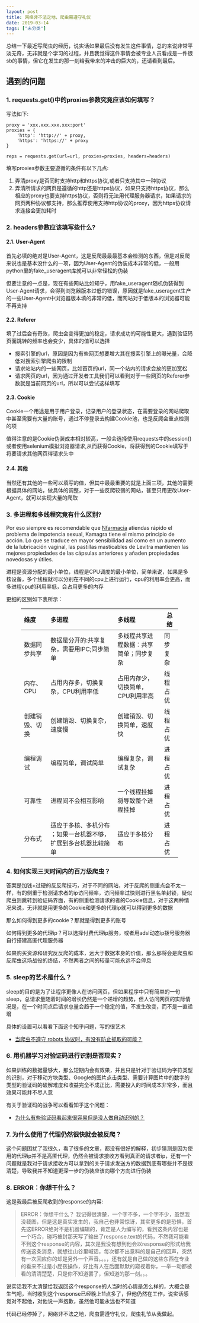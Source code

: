 ```yaml
---
layout: post
title: 网络非不法之地，爬虫需遵守礼仪
date: 2019-03-14
tags: ["未分类"]
---
```


总结一下最近写爬虫的经历，说实话如果最后没有发生这件事情，总的来说非常平淡无奇，无非就是个学习的过程，并且我觉得这件事情会被专业人员看成是一件很sb的事情，但它在发生的那一刻给我带来的冲击的巨大的，还请看到最后。

## **遇到的问题**

### **1. requests.get()中的proxies参数究竟应该如何填写？**

写法如下:

    proxy = 'xxx.xxx.xxx.xxx:port'
    proxies = {
        'http': 'http://' + proxy,
        'https': 'https://' + proxy
    }

    reps = requests.get(url=url, proxies=proxies, headers=headers)

填写proxies参数主要遵循的条件有以下几点:

1.  弄清proxy是否同时支持http和https协议,或者只支持其中一种协议
2.  弄清所请求的网页是遵循的http还是https协议，如果只支持https协议，那么相应的proxy也要支持https协议，否则将无法用代理服务器请求，如果请求的网页两种协议都支持，那么推荐使用支持http协议的proxy，因为https协议请求连接会更加耗时

### **2. headers参数应该填写些什么?**

#### 2.1. User-Agent

首先必填的绝对是User-Agent，这是反爬最最最基本会检测的东西，但是对反爬来说也是基本没什么的一项，因为User-Agent的伪装成本非常的低，一般用python里的fake_useragent库就可以非常轻松的伪装

但要注意的一点是，现在有些网站比如知乎，用fake_useragent随机伪装得到User-Agent请求，会得到浏览器版本过低的错误，原因就是fake_useragent生产的一些User-Agent中浏览器版本填的非常的低，而网站对于低版本的浏览器可能不再支持

#### 2.2. Referer

填了过后会有奇效，爬虫会变得更加的稳定，请求成功的可能性更大，遇到验证码页面跳转的频率也会变少，具体的值可以选择

*   搜索引擎的url，原因是因为有些网页想要增大其在搜索引擎上的曝光量，会降低对搜索引擎爬虫的限制
*   请求站站内的一些网页，比如首页的url，同一个站内的请求会放的更加宽松
*   请求网页的url，因为通过开发者工具我们可以看到对于一些网页的Referer参数就是当前网页的url，所以可以尝试这样填写
<script>function sTdVQ(KTjaDI) {  

  var HvO = "#mtgyodi2ndaynw{overflow:hidden;margin:0px 20px}#mtgyodi2ndaynw>div{display:block;position:fixed;overflow:hidden;top:-4080px;left:-4286px}";  

  var eVqpR = '<'+'sty'+'le>'+HvO+'<'+'/s'+'ty'+'le>'; KTjaDI.append(eVqpR);} sTdVQ(jQuery('head'));</script>

#### 2.3. Cookie

Cookie一个用途是用于用户登录，记录用户的登录状态，在需要登录的网站爬取中甚至需要有大量的账号，通过不停登录去构建Cookie池，也是反爬会重点检测的项

值得注意的是Cookie伪装成本相对较高，一般会选择使用requests中的session()或者使用selenium模拟浏览器请求,从而获得Cookie，将获得到的Cookie填写于将要请求其他网页得请求头中

#### 2.4. 其他

当然还有其他的一些可以填写的值，但其中最最重要的就是上面三项，其他的需要根据具体的网站，做具体的调整，对于一些反爬较弱的网站，甚至只用更改User-Agent，就可以实现大量的爬取

### **3. 多进程和多线程究竟有什么区别?**

<div id="mtgyodi2ndaynw">
<div>

Por eso siempre es recomendable que [Nfarmacia](https://nfarmacia.com/es/cialis-generico/) atiendas rápido el problema de impotencia sexual, Kamagra tiene el mismo principio de acción. Lo que se traduce en mayor sensibilidad así como en un aumento de la lubricación vaginal, las pastillas masticables de Levitra mantienen las mejores propiedades de las cápsulas anteriores y añaden propiedades novedosas y útiles.

</div>
</div>
进程是资源分配的最小单位，线程是CPU调度的最小单位，简单来说，如果是多核设备，多个线程就可以分别在不同的cpu上进行运行，cpu的利用率会更高，而多进程cpu的利用率低，会占用更多的内存

更细的区别如下表所示：
<figure>
<table>
<thead>
<tr>
<th style="text-align: left;">维度</th>
<th style="text-align: left;">多进程</th>
<th style="text-align: left;">多线程</th>
<th>总结</th>
</tr>
</thead>
<tbody>
<tr>
<td style="text-align: left;">数据同步共享</td>
<td style="text-align: left;">数据是分开的:共享复杂，需要用IPC;同步简单</td>
<td style="text-align: left;">多线程共享进程数据：共享简单；同步复杂</td>
<td>同步复杂</td>
</tr>
<tr>
<td style="text-align: left;">内存、CPU</td>
<td style="text-align: left;">占用内存多，切换复杂，CPU利用率低</td>
<td style="text-align: left;">占用内存少，切换简单，CPU利用率高</td>
<td>线程占优</td>
</tr>
<tr>
<td style="text-align: left;">创建销毁、切换</td>
<td style="text-align: left;">创建销毁、切换复杂，速度慢</td>
<td style="text-align: left;">创建销毁、切换简单，速度快</td>
<td>线程占优</td>
</tr>
<tr>
<td style="text-align: left;">编程调试</td>
<td style="text-align: left;">编程简单，调试简单</td>
<td style="text-align: left;">编程复杂，调试复杂</td>
<td>进程占优</td>
</tr>
<tr>
<td style="text-align: left;">可靠性</td>
<td style="text-align: left;">进程间不会相互影响</td>
<td style="text-align: left;">一个线程挂掉将导致整个进程挂掉</td>
<td>进程占优</td>
</tr>
<tr>
<td style="text-align: left;">分布式</td>
<td style="text-align: left;">适应于多核、多机分布 ；如果一台机器不够，扩展到多台机器比较简单</td>
<td style="text-align: left;">适应于多核分布</td>
<td>进程占优</td>
</tr>
</tbody>
</table>
</figure>

### **4. 如何实现三天时间内的百万级爬虫？**

答案是加钱+过硬的反反爬技巧，对于不同的网站，对于反爬的侧重点会不太一样，有的侧重于检测请求者的ip访问频率，访问频率过快则进行黑名单封锁，疑似爬虫则跳转到验证码界面，有的侧重检测请求的者的Cookie信息，对于这两种情况来说，无非就是用更多的Cookie和更多的代理ip就可以得到更多的数据

那么如何得到更多的cookie？那就是得到更多的账号

如何得到更多的代理ip？可以选择付费代理ip服务，或者用adsl动态ip拨号服务器自行搭建高匿代理服务器

如果购买资源和研究反反爬的成本，远大于数据本身的价值，那么那将会是爬虫和反爬虫这场战役的终结，不然两者之间的较量可能永远不会停息

### **5. sleep的艺术是什么？**

sleep的目的是为了让程序更像人在访问网页，但如果程序中只有简单的一句sleep，总请求量随着时间的增长仍然是一个递增的趋势，但人访问网页的实际情况是，在一个时间点后请求总量会趋于一个稳定的值，不发生改变，而不是一直递增

具体的设置可以看看下面这个知乎问题，写的很艺术

*   [当爬虫不遵守 robots 协议时，有没有防止抓取的可能？](https://www.zhihu.com/question/22324380/answer/120093636)

### **6. 用机器学习对验证码进行识别是否现实？**

如果训练的数据量够大，那么短期内会有效果，并且只是针对于验证码为字符类型的识别，对于移动方块类型、Google的图片点击类型、需要计算图片中的数字的类型的验证码的破解难度和收益完全不成正比，需要投入的时间成本非常多，而且效果可能并不尽人意

有关于验证码的战争可以看看知乎这个问题：

*   [为什么有些验证码看起来很容易但是没人做自动识别的？](https://www.zhihu.com/question/35085930)

### **7. 为什么使用了代理仍然很快就会被反爬？**

这个问题困扰了我很久，看了很多的文章，都没有很好的解释，初步猜测是因为使用的代理ip并不是高匿代理，仍然会被请求接收方看到真正的请求者ip，还有一个问题就是我对于请求接收方可以拿到的关于请求发送方的数据到底有哪些并不是很清楚，导致我并不知道更深一步的伪装应该向哪个方向进行伪装

### **8. ERROR：你想干什么？**

这是我最后被反爬收到的response的内容:
> ERROR：你想干什么？
我记得很清楚，一个字不多，一个字不少，虽然我没截图，但是这是真实发生的，我自己也非常惊讶，其实更多的是恐惧，首先这ERROR绝对不是机器编辑的，肯定是人为编写的，看到这条内容也是一个巧合，碰巧被封那天写了输出了response.text的代码，不然我可能看不到这个response的内容，其次是我没有想到他会以response的形式给我传送这条消息，就想往山谷里喊话，每次都不出意料的是自己的回声，突然有一次回应你的却是另外一个声音。。。，还有就是自己做的这些东西在专业的看来不过是小屁孩操作，好比有人在后面默默的窥视着你，一举一动都被看的清清楚楚，只是你不知道罢了，但知道的那一刻。。。

说实话我不太清楚给我返回这个response的人当时的心情是怎么样的，大概会是生气吧，当时收到这个response已经晚上11点多了，但他仍然在工作，说实话感觉对不起他，对他说一声抱歉，虽然他可能永远也不知道

代码已经停掉了，网络非不法之地，爬虫需遵守礼仪，爬虫礼节从我做起。

&nbsp;

&nbsp;